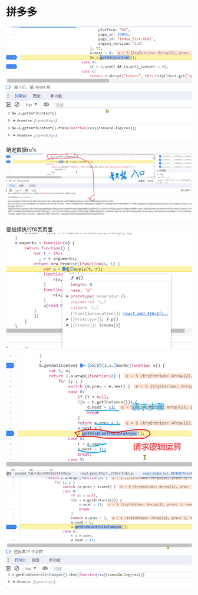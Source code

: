 
# 拼多多

![输入图片说明](/imgs/2023-12-27/vO4e28LkpSqG9PXG.png)

确定数据ru'k
![输入图片说明](/imgs/2023-12-27/xSnVc3GI2KEUqS73.png)

要继续执行f8页页面
![输入图片说明](/imgs/2023-12-27/GO6OiZugYchvr4L7.png)



![输入图片说明](/imgs/2023-12-27/CFF2PgSgb8jRiG93.png)
![输入图片说明](/imgs/2023-12-27/XTq9xSQzcPsaXfFv.png)

<!--stackedit_data:
eyJkaXNjdXNzaW9ucyI6eyJCRkFSOTVyMHBvaVV3bnRRIjp7In
N0YXJ0IjoxNzksImVuZCI6MTc5LCJ0ZXh0Ijoic3dpdGNoIn19
LCJjb21tZW50cyI6eyJLQ3N3YmxvM0kxcVVVbDZGIjp7ImRpc2
N1c3Npb25JZCI6IkJGQVI5NXIwcG9pVXdudFEiLCJzdWIiOiJn
aDoxMTI1MzExOTgiLCJ0ZXh0Ijoic3dpdGNo55So5rOVIiwiY3
JlYXRlZCI6MTcwMzY1MzIyNjQwNX19LCJoaXN0b3J5IjpbLTEy
MTE2NzU3MjQsLTY1MTU0NzM4OSwtNjgzODY4NzE4LDgwOTU5NT
A1MCwtMTIzOTU4MTI1MSwtMjE0NTM3OTg0NiwyMTMyODQxMjk1
LDE5OTMxMTU2NTYsODA0NzkxNTAsLTc4NDU0OTU4MCw4MTg1Mj
U4NDAsODQ5OTUyMl19
-->